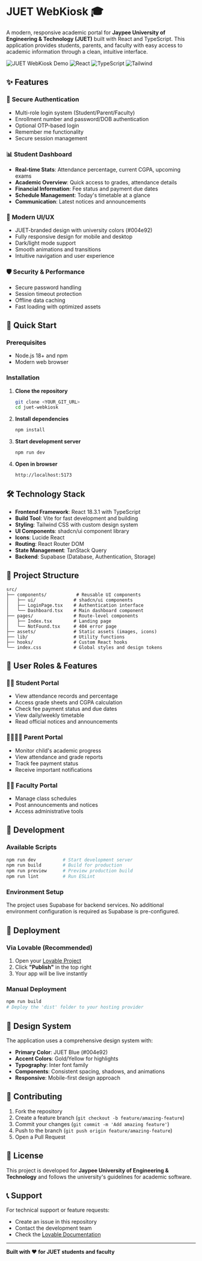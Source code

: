 # JUET WebKiosk 🎓

A modern, responsive academic portal for **Jaypee University of Engineering & Technology (JUET)** built with React and TypeScript. This application provides students, parents, and faculty with easy access to academic information through a clean, intuitive interface.

![JUET WebKiosk Demo](https://img.shields.io/badge/Status-Live-brightgreen) ![React](https://img.shields.io/badge/React-18.3.1-blue) ![TypeScript](https://img.shields.io/badge/TypeScript-Latest-blue) ![Tailwind](https://img.shields.io/badge/TailwindCSS-3.x-cyan)

## ✨ Features

### 🔐 **Secure Authentication**
- Multi-role login system (Student/Parent/Faculty)
- Enrollment number and password/DOB authentication
- Optional OTP-based login
- Remember me functionality
- Secure session management

### 📊 **Student Dashboard**
- **Real-time Stats**: Attendance percentage, current CGPA, upcoming exams
- **Academic Overview**: Quick access to grades, attendance details
- **Financial Information**: Fee status and payment due dates
- **Schedule Management**: Today's timetable at a glance
- **Communication**: Latest notices and announcements

### 🎨 **Modern UI/UX**
- JUET-branded design with university colors (#004e92)
- Fully responsive design for mobile and desktop
- Dark/light mode support
- Smooth animations and transitions
- Intuitive navigation and user experience

### 🛡️ **Security & Performance**
- Secure password handling
- Session timeout protection
- Offline data caching
- Fast loading with optimized assets

## 🚀 Quick Start

### Prerequisites
- Node.js 18+ and npm
- Modern web browser

### Installation

1. **Clone the repository**
   ```bash
   git clone <YOUR_GIT_URL>
   cd juet-webkiosk
   ```

2. **Install dependencies**
   ```bash
   npm install
   ```

3. **Start development server**
   ```bash
   npm run dev
   ```

4. **Open in browser**
   ```
   http://localhost:5173
   ```

## 🛠️ Technology Stack

- **Frontend Framework**: React 18.3.1 with TypeScript
- **Build Tool**: Vite for fast development and building
- **Styling**: Tailwind CSS with custom design system
- **UI Components**: shadcn/ui component library
- **Icons**: Lucide React
- **Routing**: React Router DOM
- **State Management**: TanStack Query
- **Backend**: Supabase (Database, Authentication, Storage)

## 📁 Project Structure

```
src/
├── components/           # Reusable UI components
│   ├── ui/              # shadcn/ui components
│   ├── LoginPage.tsx    # Authentication interface
│   └── Dashboard.tsx    # Main dashboard component
├── pages/               # Route-level components
│   ├── Index.tsx        # Landing page
│   └── NotFound.tsx     # 404 error page
├── assets/              # Static assets (images, icons)
├── lib/                 # Utility functions
├── hooks/               # Custom React hooks
└── index.css            # Global styles and design tokens
```

## 🎯 User Roles & Features

### 👨‍🎓 **Student Portal**
- View attendance records and percentage
- Access grade sheets and CGPA calculation
- Check fee payment status and due dates
- View daily/weekly timetable
- Read official notices and announcements

### 👨‍👩‍👧‍👦 **Parent Portal**
- Monitor child's academic progress
- View attendance and grade reports
- Track fee payment status
- Receive important notifications

### 👩‍🏫 **Faculty Portal**
- Manage class schedules
- Post announcements and notices
- Access administrative tools

## 🔧 Development

### Available Scripts

```bash
npm run dev          # Start development server
npm run build        # Build for production
npm run preview      # Preview production build
npm run lint         # Run ESLint
```

### Environment Setup

The project uses Supabase for backend services. No additional environment configuration is required as Supabase is pre-configured.

## 🚀 Deployment

### Via Lovable (Recommended)
1. Open your [Lovable Project](https://lovable.dev/projects/20449fad-e46a-44de-908b-45d07ba29695)
2. Click **"Publish"** in the top right
3. Your app will be live instantly

### Manual Deployment
```bash
npm run build
# Deploy the 'dist' folder to your hosting provider
```

## 🎨 Design System

The application uses a comprehensive design system with:
- **Primary Color**: JUET Blue (#004e92)
- **Accent Colors**: Gold/Yellow for highlights
- **Typography**: Inter font family
- **Components**: Consistent spacing, shadows, and animations
- **Responsive**: Mobile-first design approach

## 🤝 Contributing

1. Fork the repository
2. Create a feature branch (`git checkout -b feature/amazing-feature`)
3. Commit your changes (`git commit -m 'Add amazing feature'`)
4. Push to the branch (`git push origin feature/amazing-feature`)
5. Open a Pull Request

## 📝 License

This project is developed for **Jaypee University of Engineering & Technology** and follows the university's guidelines for academic software.

## 📞 Support

For technical support or feature requests:
- Create an issue in this repository
- Contact the development team
- Check the [Lovable Documentation](https://docs.lovable.dev/)

---

**Built with ❤️ for JUET students and faculty**
